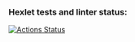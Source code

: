 ### Hexlet tests and linter status:
[![Actions Status](https://github.com/heavylad/frontend-project-lvl1/workflows/hexlet-check/badge.svg)](https://github.com/heavylad/frontend-project-lvl1/actions)